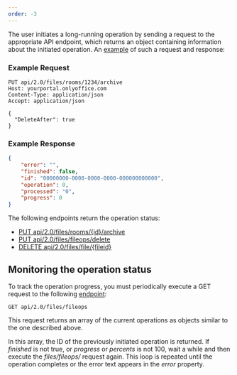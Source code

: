 ```yaml
---
order: -3
---
```


The user initiates a long-running operation by sending a request to the appropriate API endpoint, which returns an object containing information about the initiated operation. An [example](/docspace/method/files/put/api/2.0/files/rooms/%7bid%7d/archive) of such a request and response:

### Example Request

``` http
PUT api/2.0/files/rooms/1234/archive
Host: yourportal.onlyoffice.com
Content-Type: application/json
Accept: application/json

{
  "DeleteAfter": true
}
```

### Example Response

``` json
{
    "error": "",
    "finished": false,
    "id": "00000000-0000-0000-0000-000000000000",
    "operation": 0,
    "processed": "0",
    "progress": 0
}
```

The following endpoints return the operation status:

* [PUT api/2.0/files/rooms/{id}/archive](/docspace/method/files/put/api/2.0/files/rooms/%7bid%7d/archive)
* [PUT api/2.0/files/fileops/delete](/docspace/method/files/put/api/2.0/files/fileops/delete)
* [DELETE api/2.0/files/file/{fileid}](/docspace/method/files/delete/api/2.0/files/file/%7bfileid%7d)

## Monitoring the operation status

To track the operation progress, you must periodically execute a GET request to the following [endpoint](/docspace/method/files/get/api/2.0/files/fileops):

```
GET api/2.0/files/fileops
```

This request returns an array of the current operations as objects similar to the one described above.

In this array, the ID of the previously initiated operation is returned. If *finished* is not true, or *progress* or *percents* is not 100, wait a while and then execute the *files/fileops/* request again. This loop is repeated until the operation completes or the error text appears in the *error* property.
